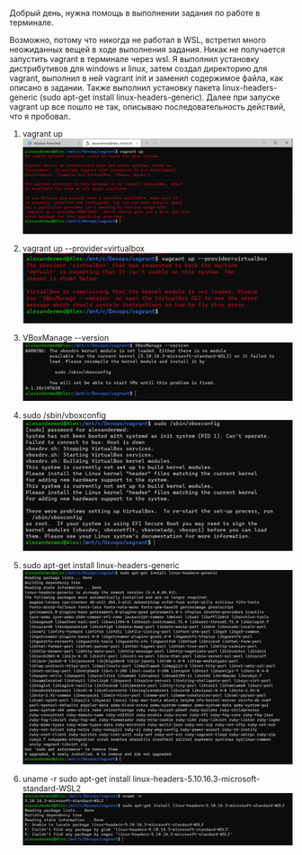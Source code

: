 Добрый день, нужна помощь в выполнении задания по работе в терминале.

Возможно, потому что никогда не работал в WSL, встретил много неожиданных вещей в ходе выполнения задания.
Никак не получается запустить vagrant в терминале через wsl. 
Я выполнил установку дистрибутивов для windows и linux, затем создал директорию для vagrant, выполнил в ней vagrant init и заменил содержимое файла, как описано в задании.
Также выполнил установку пакета linux-headers-generic (sudo apt-get install linux-headers-generic). 
Далее при запуске vagrant up все пошло не так, описываю последовательность действий, что я пробовал.

1. vagrant up
![img_1.png](img_1.png)
   
2. vagrant up --provider=virtualbox
![img_2.png](img_2.png)
   
3. VBoxManage --version
![img_3.png](img_3.png)
   
4. sudo /sbin/vboxconfig
![img_4.png](img_4.png)
   
5. sudo apt-get install linux-headers-generic
![img_5.png](img_5.png)
   
6. uname -r
sudo apt-get install linux-headers-5.10.16.3-microsoft-standard-WSL2
   ![img_6.png](img_6.png)